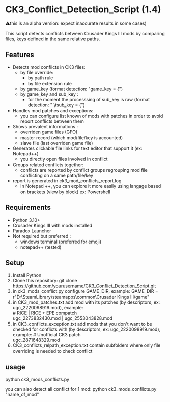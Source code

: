 # CK3_Conflict_Detection_Script (1.4)
⚠️this is an alpha version: expect inaccurate results in some cases)  

This script detects conflicts between Crusader Kings III mods by comparing files, keys defined in the same relative paths.

## Features
- Detects mod conflicts in CK3 files:
    - by file override:
        * by path rule
        * by file extension rule
    - by game_key (format detection: "game_key = {")
    - by game_key and sub_key :
        * for the moment the processsing of sub_key is raw (format detection: " \tsub_key = {")
- Handles mod patches and exceptions:
    - you can configure list known of mods with patches in order to avoid report conflicts between them
- Shows prevalent informations :
    - overriden game files (GFO)
    - master record (which mod/file/key is accounted)
    - slave file (last overriden game file)
- Generates clickable file links for text editor that support it (ex: Notepad++)
    - you directly open files involved in conflict
- Groups related conflicts together:
    - conflicts are reported by conflict groups regrouping mod file conflicting on a same path/file/key
- report is generated in ck3_mod_conflicts_report.log
    - In Notepad ++, you can explore it more easily using langage based on brackets (view by block) ex: Powershell

## Requirements
- Python 3.10+
- Crusader Kings III with mods installed
- Paradox Launcher
- Not required but preferred :
    - windows terminal (preferred for emoji)
    - notepad++ (tested)

## Setup
1. Install Python
2. Clone this repository:
   git clone https://github.com/yourusername/CK3_Conflict_Detection_Script.git
3. in ck3_mods_conflict.py configure GAME_DIR, example:
   GAME_DIR = r"D:\SteamLibrary\steamapps\common\Crusader Kings III\game"
4. in CK3_mod_patches.txt add mod with its patches (by descriptors, ex: ugc_2220098919.mod), example:  
   \# RICE | RICE + EPE compatch  
   ugc_2273832430.mod | ugc_2553043828.mod
5. in CK3_conflicts_exception.txt add mods that you don't want to be checked for conflicts with (by descriptors, ex: ugc_2220098919.mod), example:
   \# Unofficial CK3 patch  
   ugc_2871648329.mod
6. CK3_conflicts_relpath_exception.txt contain subfolders where only file overriding is needed to check conflict 

## usage

python ck3_mods_conflicts.py

you can also detect all conflict for 1 mod:
  python ck3_mods_conflicts.py "name_of_mod"



